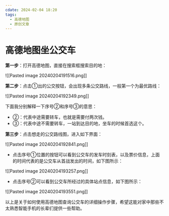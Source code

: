 ```yaml
---
cdate: 2024-02-04 18:20
tags:
  - 高德地图
  - 原创文章
---
```

# 高德地图坐公交车

**第一步**：打开高德地图，直接在搜索框搜索目的地：

![[Pasted image 20240204191516.png]]

**第二步**：点击①出的公交按钮，会出现多条公交路线，一般第一个为最优路线：

![[Pasted image 20240204192349.png]]

下面我分别解释一下序号②和序号③的意思：

- ②：代表中途需要转车，也就是需要付两次钱。
- ③：代表中途不需要转车，一站到达目的地，坐车的时候首选这个。

**第三步**：点击想走的公交路线图，进入如下界面：

![[Pasted image 20240204192841.png]]

- 点击序号①位置的按钮可以看到公交车的发车时刻表，以及票价信息，上面的时间代表的是公交车从首战发出的时间，如下图所示：

![[Pasted image 20240204193257.png]]

- 点击序号②可以看到公交车所经过的具体站点信息，如下图所示：

![[Pasted image 20240204193551.png]]

以上是关于如何使用高德地图查询公交车的详细操作步骤，希望这能对家中那些不太熟悉智能手机的长辈们提供一些帮助。